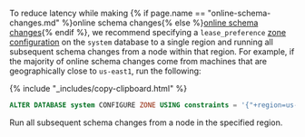 To reduce latency while making {% if page.name == "online-schema-changes.md" %}online schema changes{% else %}[online schema changes](online-schema-changes.html){% endif %}, we recommend specifying a `lease_preference` [zone configuration](configure-replication-zones.html) on the `system` database to a single region and running all subsequent schema changes from a node within that region. For example, if the majority of online schema changes come from machines that are geographically close to `us-east1`, run the following:

{% include "_includes/copy-clipboard.html" %}
~~~ sql
ALTER DATABASE system CONFIGURE ZONE USING constraints = '{"+region=us-east1": 1}', lease_preferences = '[[+region=us-east1]]';
~~~

Run all subsequent schema changes from a node in the specified region.
